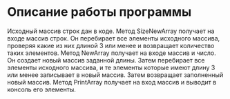 # Описание работы программы #

Исходный массив строк дан в коде.
Метод SizeNewArray получает на входе массив строк. Он перебирает все элементы исходного массива, проверяя какие из них длиной 3 или менее и возвращает количество таких элементов.
Метод NewArray получает на входе массив и число. Он создает новый массив заданной длины. Затем перебирает все элементы исходного массива, и те элементы которые имеют длину 3 или менее записывает в новый массив. Затем возвращает заполненный новый массив. 
Метод PrintArray получает на вход массив и выводит в консоль его элементы.